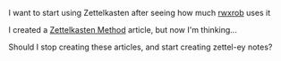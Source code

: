 I want to start using Zettelkasten after seeing how much [rwxrob](https://github.com/rwxrob/boost/tree/2022#readme) uses it

I created a [Zettelkasten Method](Zettelkasten%20Method.md) article, but now I'm thinking...

Should I stop creating these articles, and start creating zettel-ey notes?